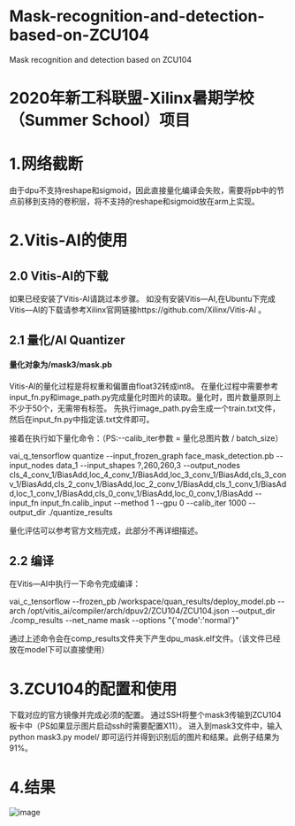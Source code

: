# Mask-recognition-and-detection-based-on-ZCU104
Mask recognition and detection based on ZCU104


# 2020年新工科联盟-Xilinx暑期学校（Summer School）项目

# 1.网络截断
  由于dpu不支持reshape和sigmoid，因此直接量化编译会失败，需要将pb中的节点前移到支持的卷积层，将不支持的reshape和sigmoid放在arm上实现。
# 2.Vitis-AI的使用
## 2.0 Vitis-AI的下载
  如果已经安装了Vitis-AI请跳过本步骤。
  如没有安装Vitis—AI,在Ubuntu下完成Vitis—AI的下载请参考Xilinx官网链接https://github.com/Xilinx/Vitis-AI 。  
## 2.1 量化/AI Quantizer
  #### 量化对象为/mask3/mask.pb
  Vitis-AI的量化过程是将权重和偏置由float32转成int8。
  在量化过程中需要参考input_fn.py和image_path.py完成量化时图片的读取。量化时，图片数量原则上不少于50个，无需带有标签。
  先执行image_path.py会生成一个train.txt文件，然后在input_fn.py中指定该.txt文件即可。
  
  接着在执行如下量化命令：（PS:--calib_iter参数 = 量化总图片数 / batch_size）
  
  vai_q_tensorflow quantize --input_frozen_graph face_mask_detection.pb --input_nodes data_1 --input_shapes ?,260,260,3 --output_nodes cls_4_conv_1/BiasAdd,loc_4_conv_1/BiasAdd,loc_3_conv_1/BiasAdd,cls_3_conv_1/BiasAdd,cls_2_conv_1/BiasAdd,loc_2_conv_1/BiasAdd,cls_1_conv_1/BiasAdd,loc_1_conv_1/BiasAdd,cls_0_conv_1/BiasAdd,loc_0_conv_1/BiasAdd  --input_fn input_fn.calib_input --method 1 --gpu 0 --calib_iter 1000 --output_dir ./quantize_results 

  量化评估可以参考官方文档完成，此部分不再详细描述。
## 2.2 编译
  在Vitis—AI中执行一下命令完成编译：
  
vai_c_tensorflow  --frozen_pb /workspace/quan_results/deploy_model.pb  --arch /opt/vitis_ai/compiler/arch/dpuv2/ZCU104/ZCU104.json  --output_dir ./comp_results  --net_name mask --options "{'mode':'normal'}"
 
 通过上述命令会在comp_results文件夹下产生dpu_mask.elf文件。（该文件已经放在model下可以直接使用）

# 3.ZCU104的配置和使用
 下载对应的官方镜像并完成必须的配置。
  通过SSH将整个mask3传输到ZCU104板卡中（PS如果显示图片启动ssh时需要配置X11）。
  进入到mask3文件中，输入 python mask3.py model/ 即可运行并得到识别后的图片和结果。此例子结果为91%。
# 4.结果
  ![image](https://github.com/CCXDB/Mask-recognition-and-detection-based-on-ZCU104/tree/master/result/result.png)
